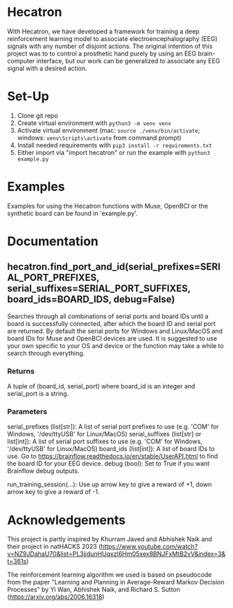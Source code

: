 # Hecatron
With Hecatron, we have developed a framework for training a deep reinforcement learning model to associate electroencephalography (EEG) signals with any number of disjoint actions. The original intention of this project was to to control a prosthetic hand purely by using an EEG brain-computer interface, but our work can be generalized to associate any EEG signal with a desired action.

# Set-Up
1. Clone git repo
2. Create virtual environment with ```python3 -m venv venv```
3. Activate virtual environment (mac: ```source ./venv/bin/activate```; windows: ```venv\Scripts\activate``` from command prompt)
4. Install needed requirements with ```pip3 install -r requirements.txt```
5. Either import via "import hecatron" or run the example with ```python3 example.py```

# Examples 
Examples for using the Hecatron functions with Muse, OpenBCI or the synthetic board can be found in 'example.py'.

# Documentation
## hecatron.find_port_and_id(serial_prefixes=SERIAL_PORT_PREFIXES, serial_suffixes=SERIAL_PORT_SUFFIXES, board_ids=BOARD_IDS, debug=False)
Searches through all combinations of serial ports and board IDs until a board is successfully connected, after which the board ID and serial port are returned. By default the serial ports for Windows and Linux/MacOS and board IDs for Muse and OpenBCI devices are used. It is suggested to use your own specific to your OS and device or the function may take a while to search through everything.
### Returns
A tuple of (board_id, serial_port) where board_id is an integer and serial_port is a string.
### Parameters
serial_prefixes (list[str]): A list of serial port prefixes to use (e.g. 'COM' for Windows, '/dev/ttyUSB' for Linux/MacOS)
serial_suffixes (list[str] or list[int]): A list of serial port suffixes to use (e.g. 'COM' for Windows, '/dev/ttyUSB' for Linux/MacOS)
board_ids (list[int]): A list of board IDs to use. Go to https://brainflow.readthedocs.io/en/stable/UserAPI.html to find the board ID for your EEG device.
debug (bool): Set to True if you want Brainflow debug outputs. 

run_training_session(...): 
Use up arrow key to give a reward of +1, down arrow key to give a reward of -1.

# Acknowledgements
This project is partly inspired by Khurram Javed and Abhishek Naik and their project in natHACKS 2023 (https://www.youtube.com/watch?v=NZ9JDahaU70&list=PL3jjdunHUqxzI6Hm05xex8BNJFxMtB2vV&index=3&t=361s)

The reinforcement learning algorithm we used is based on pseudocode from the paper "Learning and Planning in Average-Reward Markov Decision Processes" by Yi Wan, Abhishek Naik, and Richard S. Sutton (https://arxiv.org/abs/2006.16318)

